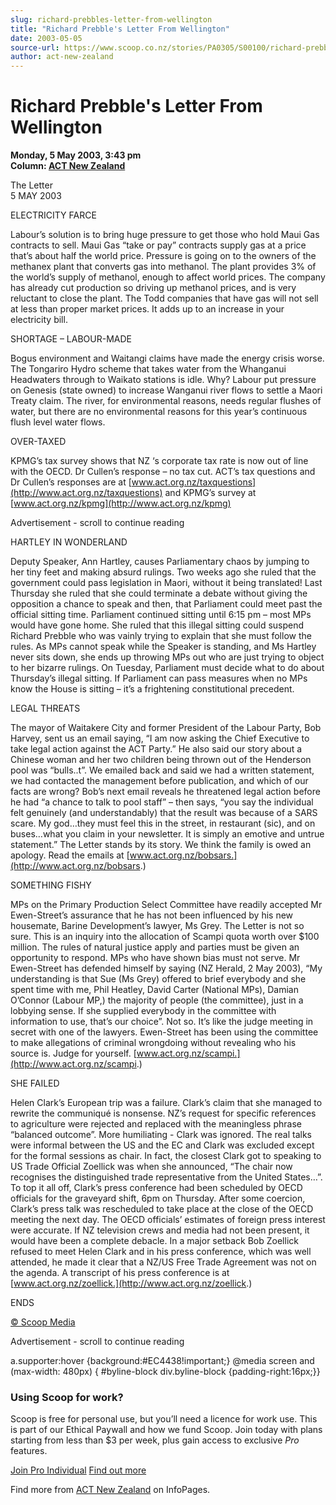 ```yaml
---
slug: richard-prebbles-letter-from-wellington
title: "Richard Prebble's Letter From Wellington"
date: 2003-05-05
source-url: https://www.scoop.co.nz/stories/PA0305/S00100/richard-prebbles-letter-from-wellington.htm
author: act-new-zealand
---
```

Richard Prebble's Letter From Wellington
========================================

**Monday, 5 May 2003, 3:43 pm**  
**Column: [ACT New Zealand](https://info.scoop.co.nz/ACT_New_Zealand)**

  
The Letter  
5 MAY 2003

ELECTRICITY FARCE

Labour’s solution is to bring huge pressure to get those who hold Maui Gas contracts to sell. Maui Gas “take or pay” contracts supply gas at a price that’s about half the world price. Pressure is going on to the owners of the methanex plant that converts gas into methanol. The plant provides 3% of the world’s supply of methanol, enough to affect world prices. The company has already cut production so driving up methanol prices, and is very reluctant to close the plant. The Todd companies that have gas will not sell at less than proper market prices. It adds up to an increase in your electricity bill.

SHORTAGE – LABOUR-MADE

Bogus environment and Waitangi claims have made the energy crisis worse. The Tongariro Hydro scheme that takes water from the Whanganui Headwaters through to Waikato stations is idle. Why? Labour put pressure on Genesis (state owned) to increase Wanganui river flows to settle a Maori Treaty claim. The river, for environmental reasons, needs regular flushes of water, but there are no environmental reasons for this year’s continuous flush level water flows.

OVER-TAXED

KPMG’s tax survey shows that NZ ‘s corporate tax rate is now out of line with the OECD. Dr Cullen’s response – no tax cut. ACT’s tax questions and Dr Cullen’s responses are at [www.act.org.nz/taxquestions](http://www.act.org.nz/taxquestions) and KPMG’s survey at [www.act.org.nz/kpmg](http://www.act.org.nz/kpmg)

Advertisement - scroll to continue reading





HARTLEY IN WONDERLAND

Deputy Speaker, Ann Hartley, causes Parliamentary chaos by jumping to her tiny feet and making absurd rulings. Two weeks ago she ruled that the government could pass legislation in Maori, without it being translated! Last Thursday she ruled that she could terminate a debate without giving the opposition a chance to speak and then, that Parliament could meet past the official sitting time. Parliament continued sitting until 6:15 pm – most MPs would have gone home. She ruled that this illegal sitting could suspend Richard Prebble who was vainly trying to explain that she must follow the rules. As MPs cannot speak while the Speaker is standing, and Ms Hartley never sits down, she ends up throwing MPs out who are just trying to object to her bizarre rulings. On Tuesday, Parliament must decide what to do about Thursday’s illegal sitting. If Parliament can pass measures when no MPs know the House is sitting – it’s a frightening constitutional precedent.

LEGAL THREATS

The mayor of Waitakere City and former President of the Labour Party, Bob Harvey, sent us an email saying, “I am now asking the Chief Executive to take legal action against the ACT Party.” He also said our story about a Chinese woman and her two children being thrown out of the Henderson pool was “bulls..t”. We emailed back and said we had a written statement, we had contacted the management before publication, and which of our facts are wrong? Bob’s next email reveals he threatened legal action before he had “a chance to talk to pool staff” – then says, “you say the individual felt genuinely (and understandably) that the result was because of a SARS scare. My god…they must feel this in the street, in restaurant (sic), and on buses…what you claim in your newsletter. It is simply an emotive and untrue statement.” The Letter stands by its story. We think the family is owed an apology. Read the emails at [www.act.org.nz/bobsars.](http://www.act.org.nz/bobsars.)

SOMETHING FISHY

MPs on the Primary Production Select Committee have readily accepted Mr Ewen-Street’s assurance that he has not been influenced by his new housemate, Barine Development’s lawyer, Ms Grey. The Letter is not so sure. This is an inquiry into the allocation of Scampi quota worth over $100 million. The rules of natural justice apply and parties must be given an opportunity to respond. MPs who have shown bias must not serve. Mr Ewen-Street has defended himself by saying (NZ Herald, 2 May 2003), “My understanding is that Sue (Ms Grey) offered to brief everybody and she spent time with me, Phil Heatley, David Carter (National MPs), Damian O’Connor (Labour MP,) the majority of people (the committee), just in a lobbying sense. If she supplied everybody in the committee with information to use, that’s our choice”. Not so. It’s like the judge meeting in secret with one of the lawyers. Ewen-Street has been using the committee to make allegations of criminal wrongdoing without revealing who his source is. Judge for yourself. [www.act.org.nz/scampi.](http://www.act.org.nz/scampi.)

SHE FAILED

Helen Clark’s European trip was a failure. Clark’s claim that she managed to rewrite the communiqué is nonsense. NZ’s request for specific references to agriculture were rejected and replaced with the meaningless phrase “balanced outcome”. More humiliating - Clark was ignored. The real talks were informal between the US and the EC and Clark was excluded except for the formal sessions as chair. In fact, the closest Clark got to speaking to US Trade Official Zoellick was when she announced, “The chair now recognises the distinguished trade representative from the United States…”. To top it all off, Clark’s press conference had been scheduled by OECD officials for the graveyard shift, 6pm on Thursday. After some coercion, Clark’s press talk was rescheduled to take place at the close of the OECD meeting the next day. The OECD officials’ estimates of foreign press interest were accurate. If NZ television crews and media had not been present, it would have been a complete debacle. In a major setback Bob Zoellick refused to meet Helen Clark and in his press conference, which was well attended, he made it clear that a NZ/US Free Trade Agreement was not on the agenda. A transcript of his press conference is at [www.act.org.nz/zoellick.](http://www.act.org.nz/zoellick.)

ENDS

  

[© Scoop Media](http://www.scoop.co.nz/about/terms.html)  

Advertisement - scroll to continue reading



a.supporter:hover {background:#EC4438!important;} @media screen and (max-width: 480px) { #byline-block div.byline-block {padding-right:16px;}}

### Using Scoop for work?

Scoop is free for personal use, but you’ll need a licence for work use. This is part of our Ethical Paywall and how we fund Scoop. Join today with plans starting from less than $3 per week, plus gain access to exclusive _Pro_ features.  
  
[Join Pro Individual](https://pro.scoop.co.nz/Individual/?from=ProIn24) [Find out more](https://pro.scoop.co.nz/using-scoop-for-work/?from=ProIn24)

Find more from [ACT New Zealand](https://info.scoop.co.nz/ACT_New_Zealand) on InfoPages.